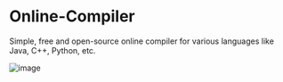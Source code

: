 # Online-Compiler
Simple, free and open-source online compiler for various languages like Java, C++, Python, etc.

![image](https://user-images.githubusercontent.com/67709501/186842551-616a1ce4-7fc2-4301-bdd5-64366984a622.png)
